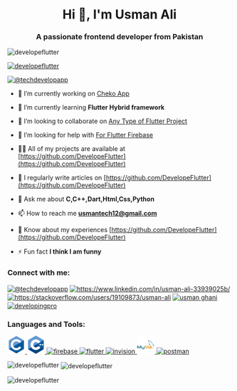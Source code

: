 <h1 align="center">Hi 👋, I'm Usman Ali</h1>
<h3 align="center">A passionate frontend developer from Pakistan</h3>

<p align="left"> <img src="https://komarev.com/ghpvc/?username=developeflutter&label=Profile%20views&color=0e75b6&style=flat" alt="developeflutter" /> </p>

<p align="left"> <a href="https://github.com/ryo-ma/github-profile-trophy"><img src="https://github-profile-trophy.vercel.app/?username=developeflutter" alt="developeflutter" /></a> </p>

<p align="left"> <a href="https://twitter.com/@techdevelopapp" target="blank"><img src="https://img.shields.io/twitter/follow/@techdevelopapp?logo=twitter&style=for-the-badge" alt="@techdevelopapp" /></a> </p>

- 🔭 I’m currently working on [Cheko App](https://github.com/DevelopeFlutter)

- 🌱 I’m currently learning **Flutter Hybrid framework**

- 👯 I’m looking to collaborate on [Any Type of Flutter Project](https://github.com/DevelopeFlutter)

- 🤝 I’m looking for help with [For Flutter Firebase](https://github.com/DevelopeFlutter)

- 👨‍💻 All of my projects are available at [https://github.com/DevelopeFlutter](https://github.com/DevelopeFlutter)

- 📝 I regularly write articles on [https://github.com/DevelopeFlutter](https://github.com/DevelopeFlutter)

- 💬 Ask me about **C,C++,Dart,Html,Css,Python**

- 📫 How to reach me **usmantech12@gmail.com**

- 📄 Know about my experiences [https://github.com/DevelopeFlutter](https://github.com/DevelopeFlutter)

- ⚡ Fun fact **I think I am funny**

<h3 align="left">Connect with me:</h3>
<p align="left">
<a href="https://twitter.com/@techdevelopapp" target="blank"><img align="center" src="https://raw.githubusercontent.com/rahuldkjain/github-profile-readme-generator/master/src/images/icons/Social/twitter.svg" alt="@techdevelopapp" height="30" width="40" /></a>
<a href="https://www.linkedin.com/in/usman-ali-a62440222" target="blank"><img align="center" src="https://raw.githubusercontent.com/rahuldkjain/github-profile-readme-generator/master/src/images/icons/Social/linked-in-alt.svg" alt="https://www.linkedin.com/in/usman-ali-33939025b/" height="30" width="40" /></a>
<a href="https://stackoverflow.com/users/19109873/usman-ali" target="blank"><img align="center" src="https://raw.githubusercontent.com/rahuldkjain/github-profile-readme-generator/master/src/images/icons/Social/stack-overflow.svg" alt="https://stackoverflow.com/users/19109873/usman-ali" height="30" width="40" /></a>
<a href="https://www.facebook.com/DevelopeFlutterApp/" target="blank"><img align="center" src="https://raw.githubusercontent.com/rahuldkjain/github-profile-readme-generator/master/src/images/icons/Social/facebook.svg" alt="usman ghani" height="30" width="40" /></a>
<a href="https://instagram.com/developingpro" target="blank"><img align="center" src="https://raw.githubusercontent.com/rahuldkjain/github-profile-readme-generator/master/src/images/icons/Social/instagram.svg" alt="developingpro" height="30" width="40" /></a>
</p>

<h3 align="left">Languages and Tools:</h3>
<p align="left"> <a href="https://www.cprogramming.com/" target="_blank" rel="noreferrer"> <img src="https://raw.githubusercontent.com/devicons/devicon/master/icons/c/c-original.svg" alt="c" width="40" height="40"/> </a> <a href="https://www.w3schools.com/cpp/" target="_blank" rel="noreferrer"> <img src="https://raw.githubusercontent.com/devicons/devicon/master/icons/cplusplus/cplusplus-original.svg" alt="cplusplus" width="40" height="40"/> </a> <a href="https://firebase.google.com/" target="_blank" rel="noreferrer"> <img src="https://www.vectorlogo.zone/logos/firebase/firebase-icon.svg" alt="firebase" width="40" height="40"/> </a> <a href="https://flutter.dev" target="_blank" rel="noreferrer"> <img src="https://www.vectorlogo.zone/logos/flutterio/flutterio-icon.svg" alt="flutter" width="40" height="40"/> </a> <a href="https://www.invisionapp.com/" target="_blank" rel="noreferrer"> <img src="https://www.vectorlogo.zone/logos/invisionapp/invisionapp-icon.svg" alt="invision" width="40" height="40"/> </a> <a href="https://www.mysql.com/" target="_blank" rel="noreferrer"> <img src="https://raw.githubusercontent.com/devicons/devicon/master/icons/mysql/mysql-original-wordmark.svg" alt="mysql" width="40" height="40"/> </a> <a href="https://postman.com" target="_blank" rel="noreferrer"> <img src="https://www.vectorlogo.zone/logos/getpostman/getpostman-icon.svg" alt="postman" width="40" height="40"/> </a> </p>

<p><img align="left" src="https://github-readme-stats.vercel.app/api/top-langs?username=developeflutter&show_icons=true&locale=en&layout=compact" alt="developeflutter" /></p>

<p>&nbsp;<img align="center" src="https://github-readme-stats.vercel.app/api?username=developeflutter&show_icons=true&locale=en" alt="developeflutter" /></p>

<p><img align="center" src="https://github-readme-streak-stats.herokuapp.com/?user=developeflutter&" alt="developeflutter" /></p>


